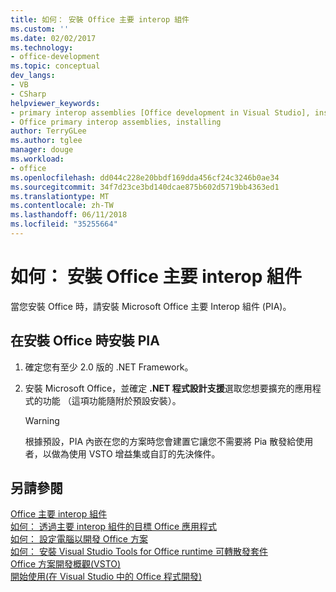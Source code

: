 ```yaml
---
title: 如何： 安裝 Office 主要 interop 組件
ms.custom: ''
ms.date: 02/02/2017
ms.technology:
- office-development
ms.topic: conceptual
dev_langs:
- VB
- CSharp
helpviewer_keywords:
- primary interop assemblies [Office development in Visual Studio], installing
- Office primary interop assemblies, installing
author: TerryGLee
ms.author: tglee
manager: douge
ms.workload:
- office
ms.openlocfilehash: dd044c228e20bbdf169dda456cf24c3246b0ae34
ms.sourcegitcommit: 34f7d23ce3bd140dcae875b602d5719bb4363ed1
ms.translationtype: MT
ms.contentlocale: zh-TW
ms.lasthandoff: 06/11/2018
ms.locfileid: "35255664"
---
```

# <a name="how-to-install-office-primary-interop-assemblies"></a>如何： 安裝 Office 主要 interop 組件
  當您安裝 Office 時，請安裝 Microsoft Office 主要 Interop 組件 (PIA)。  
  
## <a name="to-install-the-pias-when-you-install-office"></a>在安裝 Office 時安裝 PIA  
  
1.  確定您有至少 2.0 版的 .NET Framework。  
  
2.  安裝 Microsoft Office，並確定 **.NET 程式設計支援**選取您想要擴充的應用程式的功能 （這項功能隨附於預設安裝）。  
  
    > [!WARNING]  
    >  根據預設，PIA 內嵌在您的方案時您會建置它讓您不需要將 Pia 散發給使用者，以做為使用 VSTO 增益集或自訂的先決條件。  
  
## <a name="see-also"></a>另請參閱  
 [Office 主要 interop 組件](../vsto/office-primary-interop-assemblies.md)   
 [如何： 透過主要 interop 組件的目標 Office 應用程式](../vsto/how-to-target-office-applications-through-primary-interop-assemblies.md)   
 [如何： 設定電腦以開發 Office 方案](../vsto/how-to-configure-a-computer-to-develop-office-solutions.md)   
 [如何： 安裝 Visual Studio Tools for Office runtime 可轉散發套件](../vsto/how-to-install-the-visual-studio-tools-for-office-runtime-redistributable.md)   
 [Office 方案開發概觀&#40;VSTO&#41;](../vsto/office-solutions-development-overview-vsto.md)   
 [開始使用&#40;在 Visual Studio 中的 Office 程式開發&#41;](../vsto/getting-started-office-development-in-visual-studio.md)  
  
  